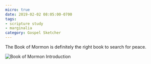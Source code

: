 ```yaml
---
micro: true
date: 2019-02-02 08:05:00-0700
tags:
- scripture study
- marginalia
category: Gospel Sketcher
---
```


The Book of Mormon is definitely the right book to search for peace.

<img src="https://media.bennorris.org/gospelsketcher/uploads/2019/42239397e8.jpg" alt="Book of Mormon Introduction" />